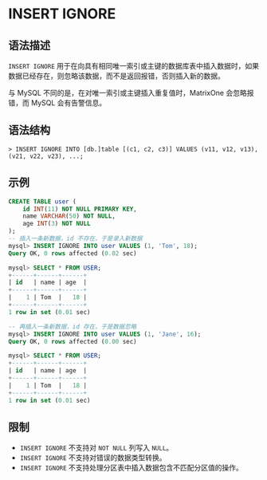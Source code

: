 # INSERT IGNORE

## 语法描述

`INSERT IGNORE` 用于在向具有相同唯一索引或主键的数据库表中插入数据时，如果数据已经存在，则忽略该数据，而不是返回报错，否则插入新的数据。

与 MySQL 不同的是，在对唯一索引或主键插入重复值时，MatrixOne 会忽略报错，而 MySQL 会有告警信息。  

## 语法结构

```
> INSERT IGNORE INTO [db.]table [(c1, c2, c3)] VALUES (v11, v12, v13), (v21, v22, v23), ...;
```

## 示例

```sql
CREATE TABLE user (
    id INT(11) NOT NULL PRIMARY KEY,
    name VARCHAR(50) NOT NULL,
    age INT(3) NOT NULL
);
-- 插入一条新数据，id 不存在，于是录入新数据
mysql> INSERT IGNORE INTO user VALUES (1, 'Tom', 18);
Query OK, 0 rows affected (0.02 sec)

mysql> SELECT * FROM USER;
+------+------+------+
| id   | name | age  |
+------+------+------+
|    1 | Tom  |   18 |
+------+------+------+
1 row in set (0.01 sec)

-- 再插入一条新数据，id 存在，于是数据忽略
mysql> INSERT IGNORE INTO user VALUES (1, 'Jane', 16);
Query OK, 0 rows affected (0.00 sec)

mysql> SELECT * FROM USER;
+------+------+------+
| id   | name | age  |
+------+------+------+
|    1 | Tom  |   18 |
+------+------+------+
1 row in set (0.01 sec)
```

## 限制
  
- `INSERT IGNORE` 不支持对 `NOT NULL` 列写入 `NULL`。
- `INSERT IGNORE` 不支持对错误的数据类型转换。
- `INSERT IGNORE` 不支持处理分区表中插入数据包含不匹配分区值的操作。